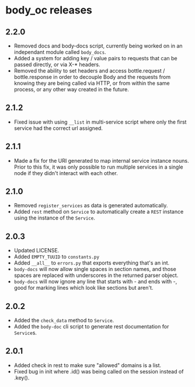 # body_oc releases

## 2.2.0
- Removed docs and body-docs script, currently being worked on in an independant module called `body_docs`.
- Added a system for adding key / value pairs to requests that can be passed directly, or via X-* headers.
- Removed the ability to set headers and access bottle.request / bottle.response in order to decouple Body and the requests from knowing they are being called via HTTP, or from within the same process, or any other way created in the future.

## 2.1.2
- Fixed issue with using `__list` in multi-service script where only the first service had the correct url assigned.

## 2.1.1
- Made a fix for the URI generated to map internal service instance nouns. Prior to this fix, it was only possible to run multiple services in a single node if they didn't interact with each other.

## 2.1.0
- Removed `register_services` as data is generated automatically.
- Added `rest` method on `Service` to automatically create a `REST` instance using the instance of the `Service`.

## 2.0.3
- Updated LICENSE.
- Added `EMPTY_TUUID` to `constants.py`
- Added `__all__` to `errors.py` that exports everything that's an int.
- `body-docs` will now allow single spaces in section names, and those spaces are replaced with underscores in the returned parser object.
- `body-docs` will now ignore any line that starts with - and ends with -, good for marking lines which look like sections but aren't.

## 2.0.2
- Added the `check_data` method to `Service`.
- Added the `body-doc` cli script to generate rest documentation for `Service`s.

## 2.0.1
- Added check in rest to make sure "allowed" domains is a list.
- Fixed bug in init where .id() was being called on the session instead of .key().